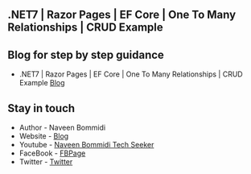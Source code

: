 ## .NET7 | Razor Pages | EF Core | One To Many Relationships | CRUD Example

## Blog for step by step guidance
- .NET7 | Razor Pages | EF Core | One To Many Relationships | CRUD Example [Blog](https://www.learmoreseekmore.com/2022/12/dotnet7-razorpages-efcore-onetomany-relationships-crud-example.html)

## Stay in touch
- Author - Naveen Bommidi
- Website - [Blog](https://learmoreseekmore.com/)
- Youtube  - [Naveen Bommidi Tech Seeker](https://www.youtube.com/c/NaveenTechSeeker)
- FaceBook - [FBPage](https://www.facebook.com/naveenTechSeeker)
- Twitter - [Twitter](https://twitter.com/NaWin512)
